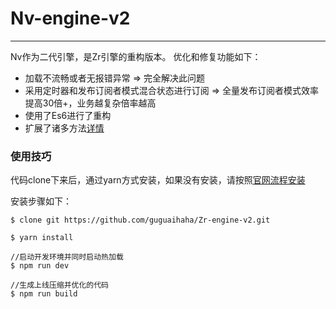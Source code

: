 # Nv-engine-v2

---
Nv作为二代引擎，是Zr引擎的重构版本。
优化和修复功能如下：
 + 加载不流畅或者无报错异常 => 完全解决此问题
 + 采用定时器和发布订阅者模式混合状态进行订阅 => 全量发布订阅者模式效率提高30倍+，业务越复杂倍率越高
 + 使用了Es6进行了重构
 + 扩展了诸多方法[详情](/docs/index.md)

### 使用技巧

代码clone下来后，通过yarn方式安装，如果没有安装，请按照[官网流程安装](https://www.yarnpkg.com/zh-Hans/)

安装步骤如下：

```node
$ clone git https://github.com/guguaihaha/Zr-engine-v2.git

$ yarn install

//启动开发环境并同时启动热加载
$ npm run dev

//生成上线压缩并优化的代码
$ npm run build
```
